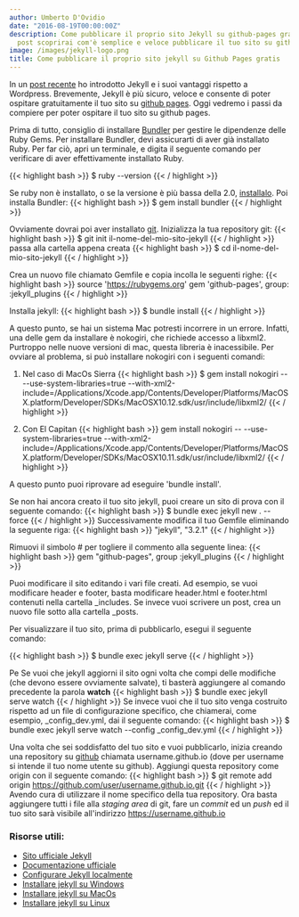```yaml
---
author: Umberto D'Ovidio
date: "2016-08-19T00:00:00Z"
description: Come pubblicare il proprio sito Jekyll su github-pages gratis. In questo
  post scoprirai com'è semplice e veloce pubblicare il tuo sito su github pages.
image: /images/jekyll-logo.png
title: Come pubblicare il proprio sito jekyll su Github Pages gratis
---
```


In un [post recente]({{site.url}}/2016/08/15/jekyll.html) ho introdotto Jekyll e i
suoi vantaggi rispetto a Wordpress. Brevemente, Jekyll è più sicuro, veloce e consente
di poter ospitare gratuitamente il tuo sito su [github pages](https://pages.github.com/). Oggi vedremo i passi da compiere per poter ospitare il tuo sito su github pages.
<!--more-->

Prima di tutto, consiglio di installare [Bundler](http://bundler.io/) per gestire le dipendenze
delle Ruby Gems. Per installare Bundler, devi assicurarti di aver già installato Ruby.
Per far ciò, apri un terminale, e digita il seguente comando per verificare di aver effettivamente installato Ruby.

{{< highlight bash >}}
$ ruby --version
{{< / highlight >}}

Se ruby non è installato, o se la versione è più bassa della 2.0, [installalo](https://www.ruby-lang.org/en/downloads/).
Poi installa Bundler:
{{< highlight bash >}}
$ gem install bundler
{{< / highlight >}}

Ovviamente dovrai poi aver installato [git](https://git-scm.com/downloads).
Inizializza la tua repository git:
{{< highlight bash >}}
$ git init il-nome-del-mio-sito-jekyll
{{< / highlight >}}
passa alla cartella appena creata
{{< highlight bash >}}
$ cd il-nome-del-mio-sito-jekyll
{{< / highlight >}}

Crea un nuovo file chiamato Gemfile e copia incolla le seguenti righe:
{{< highlight bash >}}
source 'https://rubygems.org'
gem 'github-pages', group: :jekyll_plugins
{{< / highlight >}}

Installa jekyll:
{{< highlight bash >}}
$ bundle install
{{< / highlight >}}

A questo punto, se hai un sistema Mac potresti incorrere in un errore. Infatti, una delle gem da installare è nokogiri, che richiede accesso a libxml2. Purtroppo nelle nuove versioni di mac, questa libreria è inacessibile. Per ovviare al problema, si può installare nokogiri con i seguenti comandi:

1. Nel caso di MacOs Sierra
{{< highlight bash >}}
$ gem install nokogiri -- --use-system-libraries=true --with-xml2-include=/Applications/Xcode.app/Contents/Developer/Platforms/MacOSX.platform/Developer/SDKs/MacOSX10.12.sdk/usr/include/libxml2/
{{< / highlight >}}

2. Con El Capitan
{{< highlight bash >}}
gem install nokogiri -- --use-system-libraries=true --with-xml2-include=/Applications/Xcode.app/Contents/Developer/Platforms/MacOSX.platform/Developer/SDKs/MacOSX10.11.sdk/usr/include/libxml2/
{{< / highlight >}}

A questo punto puoi riprovare ad eseguire 'bundle install'.

Se non hai ancora creato il tuo sito jekyll, puoi creare un sito di prova con il seguente
comando:
{{< highlight bash >}}
$ bundle exec jekyll new . --force
{{< / highlight >}}
Successivamente modifica il tuo Gemfile eliminando la seguente riga:
{{< highlight bash >}}
"jekyll", "3.2.1"
{{< / highlight >}}

Rimuovi il simbolo # per togliere il commento alla seguente linea:
{{< highlight bash >}}
gem "github-pages", group :jekyll_plugins
{{< / highlight >}}

Puoi modificare il sito editando i vari file creati. Ad esempio, se vuoi modificare header e footer, basta modificare header.html e footer.html contenuti nella cartella &#95;includes.
Se invece vuoi scrivere un post, crea un nuovo file sotto alla cartella &#95;posts.

Per visualizzare il tuo sito, prima di pubblicarlo, esegui il seguente comando:

{{< highlight bash >}}
$ bundle exec jekyll serve
{{< / highlight >}}

Pe
Se vuoi che jekyll aggiorni il sito ogni volta che compi delle modifiche (che devono essere ovviamente salvate), ti basterà
aggiungere al comando precedente la parola **watch**
{{< highlight bash >}}
$ bundle exec jekyll serve watch
{{< / highlight >}}
Se invece vuoi che il tuo sito venga costruito rispetto ad un file di configurazione specifico,
che chiamerai, come esempio, &#95;config&#95;dev.yml, dai il seguente comando:
{{< highlight bash >}}
$ bundle exec jekyll serve watch --config _config_dev.yml
{{< / highlight >}}

Una volta che sei soddisfatto del tuo sito e vuoi pubblicarlo, inizia creando una repository su [github](https://github.com) chiamata username.github.io (dove per username si intende il tuo nome utente su github). Aggiungi questa repository come origin con il seguente comando:
{{< highlight bash >}}
$   git remote add origin https://github.com/user/username.github.io.git
{{< / highlight >}}
Avendo cura di utilizzare il nome specifico della tua repository.
Ora basta aggiungere tutti i file alla *staging area* di git, fare un *commit* ed un *push* ed il tuo sito sarà visibile all'indirizzo https://username.github.io

### Risorse utili:
- [Sito ufficiale Jekyll](https://jekyllrb.com/)
- [Documentazione ufficiale](https://jekyllrb.com/docs/home/)
- [Configurare Jekyll localmente](https://help.github.com/articles/setting-up-your-github-pages-site-locally-with-jekyll/)
- [Installare jekyll su Windows](http://jekyll.tips/jekyll-casts/install-jekyll-on-windows/)
- [Installare jekyll su MacOs](http://jekyll.tips/jekyll-casts/install-jekyll-on-os-x/)
- [Installare jekyll su Linux](http://jekyll.tips/jekyll-casts/install-jekyll-on-linux/)
